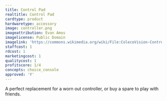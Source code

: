```yaml
---
title: Control Pad
realtitle: Control Pad
cardtype: product
hardwaretype: accessory
image: controller.png
imageattribution: Evan Amos
imagelicense: Public Domain
imagelink: 'https://commons.wikimedia.org/wiki/File:ColecoVision-Controller-FR.jpg'
staffcost: 1
rdcost: 1
marketingcost: 1
qualitycost: 1
profitscore: 1/4
concepts: choice_console
approved: 'Y'
---
```


A perfect replacement for a worn out controller, or buy a spare to play with friends.
